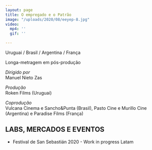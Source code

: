 ```yaml
---
layout: page
title: O empregado e o Patrão
image: "/uploads/2020/08/eeyep-8.jpg"
video:
  mp4: ''
  gif: ''

---
```

Uruguai / Brasil / Argentina / França

Longa-metragem em pós-produção

_Dirigido por_  
Manuel Nieto Zas

_Produção_   
Roken Films (Uruguai)

_Coprodução_  
Vulcana Cinema e Sancho&Punta (Brasil), Pasto Cine e Murillo Cine (Argentina) e Paradise Films (França)

## LABS, MERCADOS E EVENTOS

* Festival de San Sebastián 2020 - Work in progress Latam